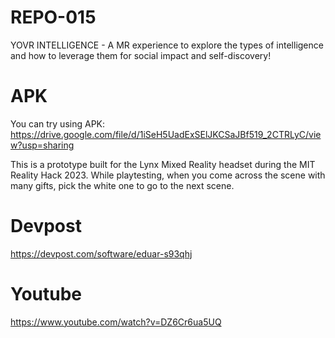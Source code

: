 # REPO-015
YOVR INTELLIGENCE - A MR experience to explore the types of intelligence and how to leverage them for social impact and self-discovery!

# APK
You can try using APK: https://drive.google.com/file/d/1iSeH5UadExSElJKCSaJBf519_2CTRLyC/view?usp=sharing


This is a prototype built for the Lynx Mixed Reality headset during the MIT Reality Hack 2023. While playtesting, when you come across the scene with many gifts, pick the white one to go to the next scene.


# Devpost
https://devpost.com/software/eduar-s93qhj


# Youtube
https://www.youtube.com/watch?v=DZ6Cr6ua5UQ
